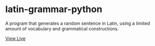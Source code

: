 # latin-grammar-python 

A program that generates a random sentence in Latin, using a limited amount of vocabulary and grammatical constructions.

[View Live](https://latin-sentence-generator.onrender.com/)
